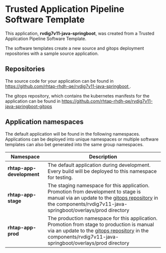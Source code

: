 # Trusted Application Pipeline Software Template

This application, **rvdig7v11-java-springboot**, was created from a Trusted Application Pipeline Software Template.

The software templates create a new source and gitops deployment repositories with a sample source application. 

## Repositories

The source code for your application can be found in [https://github.com/rhtap-rhdh-qe/rvdig7v11-java-springboot ](https://github.com/rhtap-rhdh-qe/rvdig7v11-java-springboot ).
 
The gitops repository, which contains the kubernetes manifests for the application can be found in 
[https://github.com/rhtap-rhdh-qe/rvdig7v11-java-springboot-gitops ](https://github.com/rhtap-rhdh-qe/rvdig7v11-java-springboot-gitops ) 

## Application namespaces 

The default application will be found in the following namespaces. Applications can be deployed into unique namespaces or multiple software templates can also bet generated into the same group namespaces.  

|  Namespace   |  Description   |  
| -------- | -------- |   
| **rhtap-app-development** | The default application during development. Every build will be deployed to this namespace for testing. | 
| **rhtap-app-stage** | The staging namespace for this application. Promotion from development to stage is manual via an update to the [gitops repository](https://github.com/rhtap-rhdh-qe/rvdig7v11-java-springboot-gitops ) in the components/rvdig7v11-java-springboot/overlays/prod directory |  
| **rhtap-app-prod** | The production namespace for this application. Promotion from stage to production is manual via an update to the [gitops repository](https://github.com/rhtap-rhdh-qe/rvdig7v11-java-springboot-gitops ) in the components/rvdig7v11-java-springboot/overlays/prod directory | 
